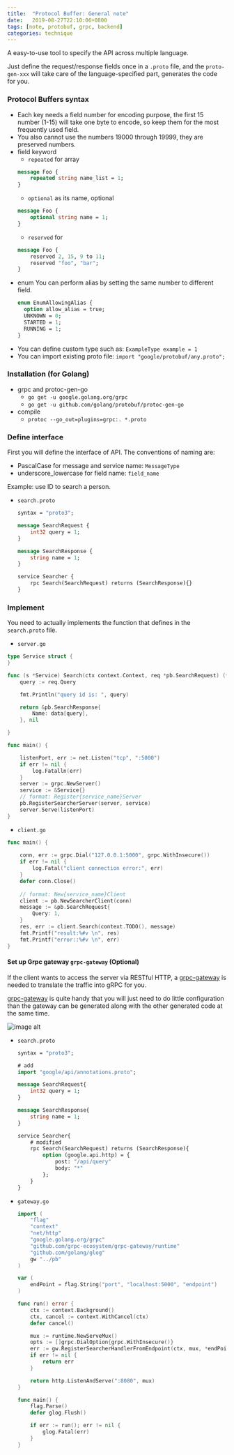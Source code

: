 ```yaml
---
title:  "Protocol Buffer: General note"
date:   2019-08-27T22:10:06+0800
tags: [note, protobuf, grpc, backend]
categories: technique
---
```


A easy-to-use tool to specify the API across multiple language.

Just define the request/response fields once in a `.proto` file, and the `proto-gen-xxx` will take care of the language-specified part, generates the code for you.

### Protocol Buffers syntax

- Each key needs a field number for encoding purpose, the first 15 number (1-15) will take one byte to encode, so keep them for the most frequently used field.
- You also cannot use the numbers 19000 through 19999, they are preserved numbers.
- field keyword
    - `repeated` for array
    ```protobuf
    message Foo {
        repeated string name_list = 1;
    }
    ```
    - `optional` as its name, optional
    ```protobuf
    message Foo {
        optional string name = 1;
    }
    ```
    - `reserved` for 
    ```protobuf
    message Foo {
        reserved 2, 15, 9 to 11;
        reserved "foo", "bar";
    }
    ```
- enum 
You can perform alias by setting the same number to different field.
    ```protobuf
    enum EnumAllowingAlias {
      option allow_alias = true;
      UNKNOWN = 0;
      STARTED = 1;
      RUNNING = 1;
    }
    ```
- You can define custom type such as: `ExampleType example = 1`
- You can import existing proto file: `import "google/protobuf/any.proto";`


### Installation (for Golang)

- grpc and protoc-gen-go
    - `go get -u google.golang.org/grpc`
    - `go get -u github.com/golang/protobuf/protoc-gen-go`
- compile
    - `protoc --go_out=plugins=grpc:. *.proto`

### Define interface
First you will define the interface of API. The conventions of naming are:
- PascalCase for message and service name: `MessageType`
- underscore_lowercase for field name: `field_name`

Example: use ID to search a person.
- `search.proto`
    ```proto
    syntax = "proto3";

    message SearchRequest {
        int32 query = 1;
    }

    message SearchResponse {
        string name = 1;
    }

    service Searcher {
        rpc Search(SearchRequest) returns (SearchResponse){}
    }
    ```

### Implement
You need to actually implements the function that defines in the `search.proto` file.
- `server.go`
```go
type Service struct {
}

func (s *Service) Search(ctx context.Context, req *pb.SearchRequest) (*pb.SearchResponse, error) {
    query := req.Query

    fmt.Println("query id is: ", query)

    return &pb.SearchResponse{
        Name: data[query],
    }, nil

}

func main() {

    listenPort, err := net.Listen("tcp", ":5000")
    if err != nil {
        log.Fatalln(err)
    }
    server := grpc.NewServer()
    service := &Service{}
    // format: Register{service_name}Server
    pb.RegisterSearcherServer(server, service)
    server.Serve(listenPort)
}
```

- `client.go`
```go
func main() {
	
	conn, err := grpc.Dial("127.0.0.1:5000", grpc.WithInsecure())
	if err != nil {
		log.Fatal("client connection error:", err)
	}
	defer conn.Close()
    
    // format: New{service_name}Client
    client := pb.NewSearcherClient(conn)
	message := &pb.SearchRequest{
		Query: 1,
	}
	res, err := client.Search(context.TODO(), message)
	fmt.Printf("result:%#v \n", res)
	fmt.Printf("error::%#v \n", err)
}
```


#### Set up Grpc gateway `grpc-gateway` (Optional)
If the client wants to access the server via RESTful HTTP, a [grpc-gateway](https://github.com/grpc-ecosystem/grpc-gateway) is needed to translate the traffic into gRPC for you.

[grpc-gateway](https://github.com/grpc-ecosystem/grpc-gateway) is quite handy that you will just need to do little configuration than the gateway can be generated along with the other generated code at the same time.

![image alt](https://camo.githubusercontent.com/e75a8b46b078a3c1df0ed9966a16c24add9ccb83/68747470733a2f2f646f63732e676f6f676c652e636f6d2f64726177696e67732f642f3132687034435071724e5046686174744c5f63496f4a707446766c41716d35774c513067677149356d6b43672f7075623f773d37343926683d333730)

- `search.proto`
    ```proto
    syntax = "proto3";

    # add
    import "google/api/annotations.proto";

    message SearchRequest{
        int32 query = 1;
    }

    message SearchResponse{
        string name = 1;
    }

    service Searcher{
        # modified
        rpc Search(SearchRequest) returns (SearchResponse){
            option (google.api.http) = {
                post: "/api/query"
                body: "*"
            };
        }
    }

    ```
- `gateway.go`
    ```go
    import (
        "flag"
        "context"
        "net/http"
        "google.golang.org/grpc"
        "github.com/grpc-ecosystem/grpc-gateway/runtime"
        "github.com/golang/glog"
        gw "../pb"
    )

    var (
        endPoint = flag.String("port", "localhost:5000", "endpoint")
    )

    func run() error {
        ctx := context.Background()
        ctx, cancel := context.WithCancel(ctx)
        defer cancel()

        mux := runtime.NewServeMux()
        opts := []grpc.DialOption{grpc.WithInsecure()}
        err := gw.RegisterSearcherHandlerFromEndpoint(ctx, mux, *endPoint, opts)
        if err != nil {
            return err
        }

        return http.ListenAndServe(":8080", mux)
    }

    func main() {
        flag.Parse()
        defer glog.Flush()

        if err := run(); err != nil {
            glog.Fatal(err)
        }
    }
    ```
